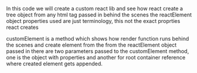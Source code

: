 In this code we will create a custom react lib 
and see how react create a tree object from any html tag passed in behind the scenes
the reactElement object properties used are just terminology, this not the exact proprties react creates

customElement is a method which shows how render function runs behind the scenes
and create element from the from the reactElement object passed in
there are two parameters passed to the customElement method, one is the object with properties
and another for root container reference where created element gets appended.